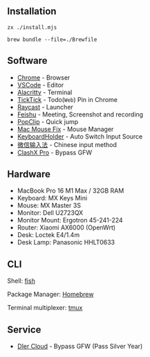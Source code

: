 ## Installation

```shell
zx ./install.mjs
```

```shell
brew bundle --file=./Brewfile
```

## Software

- [Chrome](Chrome/Chrome.md) - Browser
- [VSCode](https://code.visualstudio.com/) - Editor
- [Alacritty](https://github.com/alacritty/alacritty) - Terminal
- [TickTick](https://dida365.com/) - Todo(`Web`) Pin in Chrome
- [Raycast](https://raycast.com) - Launcher
- [Feishu](https://www.feishu.cn/) - Meeting, Screenshot and recording
- [PopClip](https://pilotmoon.com/popclip/) - Quick jump
- [Mac Mouse Fix](https://mousefix.org/) - Mouse Manager
- [KeyboardHolder](https://github.com/leaves615/KeyboardHolder) - Auto Switch Input Source
- [微信输入法](https://z.weixin.qq.com/) - Chinese input method
- [ClashX Pro](https://install.appcenter.ms/users/clashx/apps/clashx-pro/distribution_groups/public) - Bypass GFW

## Hardware

- MacBook Pro 16 M1 Max / 32GB RAM
- Keyboard: MX Keys Mini
- Mouse: MX Master 3S
- Monitor: Dell U2723QX
- Monitor Mount: Ergotron 45-241-224
- Router: Xiaomi AX6000 (OpenWrt)
- Desk: Loctek E4/1.4m
- Desk Lamp: Panasonic HHLT0633

## CLI

Shell: [fish](https://fishshell.com/)

Package Manager: [Homebrew](https://brew.sh/)

Terminal multiplexer: [tmux](https://github.com/tmux/tmux)

## Service

- [Dler Cloud](https://dlercloud.com/) - Bypass GFW (Pass Silver Year)

